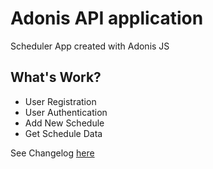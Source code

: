 # Adonis API application

Scheduler App created with Adonis JS

## What's Work?

- User Registration
- User Authentication
- Add New Schedule
- Get Schedule Data

See Changelog <a href="https://github.com/putradnata/learn-adonisjs/blob/newfeature/changelog.md">here</a> 
